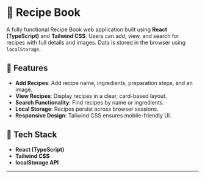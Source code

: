 # 🍳 Recipe Book

A fully functional Recipe Book web application built using **React (TypeScript)** and **Tailwind CSS**. Users can add, view, and search for recipes with full details and images. Data is stored in the browser using `localStorage`.



## 🌟 Features

- **Add Recipes**: Add recipe name, ingredients, preparation steps, and an image.
- **View Recipes**: Display recipes in a clear, card-based layout.
- **Search Functionality**: Find recipes by name or ingredients.
- **Local Storage**: Recipes persist across browser sessions.
- **Responsive Design**: Tailwind CSS ensures mobile-friendly UI.



## 🧰 Tech Stack

- **React (TypeScript)**
- **Tailwind CSS**
- **localStorage API**

---

